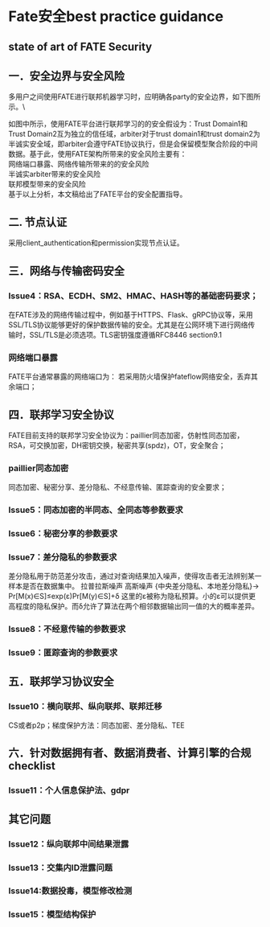 # Fate安全best practice guidance
## state of art of FATE Security


## 一．安全边界与安全风险
多用户之间使用FATE进行联邦机器学习时，应明确各party的安全边界，如下图所示。\


如图中所示，使用FATE平台进行联邦学习的的安全假设为：Trust Domain1和Trust Domain2互为独立的信任域，arbiter对于trust domain1和trust domain2为半诚实安全域，即arbiter会遵守FATE协议执行，但是会保留模型聚合阶段的中间数据。基于此，使用FATE架构所带来的安全风险主要有：\
网络端口暴露、网络传输所带来的的安全风险\
半诚实arbiter带来的安全风险\
联邦模型带来的安全风险\
基于以上分析，本文稿给出了FATE平台的安全配置指导。

## 二. 节点认证
采用client_authentication和permission实现节点认证。

## 三．网络与传输密码安全
### Issue4：RSA、ECDH、SM2、HMAC、HASH等的基础密码要求；
在FATE涉及的网络传输过程中，例如基于HTTPS、Flask、gRPC协议等，采用SSL/TLS协议能够更好的保护数据传输的安全。尤其是在公网环境下进行网络传输时，SSL/TLS是必须选项。TLS密钥强度遵循RFC8446 section9.1
### 网络端口暴露
FATE平台通常暴露的网络端口为：
若采用防火墙保护fateflow网络安全，丢弃其余端口；

## 四．联邦学习安全协议
FATE目前支持的联邦学习安全协议为：paillier同态加密，仿射性同态加密，RSA，可交换加密，DH密钥交换，秘密共享(spdz)，OT，安全聚合；
### paillier同态加密


同态加密、秘密分享、差分隐私、不经意传输、匿踪查询的安全要求；
### Issue5：同态加密的半同态、全同态等参数要求
### Issue6：秘密分享的参数要求
### Issue7：差分隐私的参数要求
差分隐私用于防范差分攻击，通过对查询结果加入噪声，使得攻击者无法辨别某一样本是否在数据集中。
拉普拉斯噪声
高斯噪声
{中央差分隐私、本地差分隐私}->
Pr[M(x)∈S]≤exp(ε)Pr[M(y)∈S]+δ
这里的ε被称为隐私预算。小的ε可以提供更高程度的隐私保护。而δ允许了算法在两个相邻数据输出同一值的大的概率差异。
### Issue8：不经意传输的参数要求
### Issue9：匿踪查询的参数要求
## 五．联邦学习协议安全
### Issue10：横向联邦、纵向联邦、联邦迁移
CS或者p2p；梯度保护方法：同态加密、差分隐私、TEE

## 六．针对数据拥有者、数据消费者、计算引擎的合规checklist
### Issue11：个人信息保护法、gdpr


## 其它问题
### Issue12：纵向联邦中间结果泄露
### Issue13：交集内ID泄露问题
### Issue14:数据投毒，模型修改检测
### Issue15：模型结构保护










